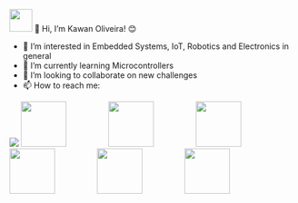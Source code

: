 <img src="https://cdn.jsdelivr.net/gh/devicons/devicon/icons/github/github-original.svg" width="40" height="40" /> 👋 Hi, I’m Kawan Oliveira! 😊

- 👀 I’m interested in Embedded Systems, IoT, Robotics and Electronics in general
- 🌱 I’m currently learning Microcontrollers
- 💞️ I’m looking to collaborate on new challenges
- 📫 How to reach me:
<div>
<a href="https://instagram.com/kaw_yyy" target="_blank"><img loading="lazy" src="https://img.shields.io/badge/-Instagram-%23E4405F?style=for-the-badge&logo=instagram&logoColor=white" target="_blank"></a>

<div class="box">
    <img src="https://cdn.jsdelivr.net/gh/devicons/devicon/icons/arduino/arduino-original.svg" width="80" height="80" />
</div>
<div class="box">
    <img src="https://cdn.jsdelivr.net/gh/devicons/devicon/icons/cplusplus/cplusplus-original.svg" width="80" height="80" />
</div>
<div class="box">
    <img src="https://cdn.jsdelivr.net/gh/devicons/devicon/icons/git/git-original.svg" width="80" height="80" />
</div>
<div class="box">
    <img src="https://cdn.jsdelivr.net/gh/devicons/devicon/icons/html5/html5-original.svg" width="80" height="80" />
</div>
<div class="box">
    <img src="https://cdn.jsdelivr.net/gh/devicons/devicon/icons/javascript/javascript-original.svg" width="80" height="80" />
</div>
<div class="box">
    <img src="https://cdn.jsdelivr.net/gh/devicons/devicon/icons/react/react-original.svg" width="80" height="80" />
</div>
<style>
div.box {
	width: 150px;
	display: inline-block;
}







- Learning:
<img src="https://cdn.jsdelivr.net/gh/devicons/devicon/icons/arduino/arduino-original.svg" width="40" height="40" />
<img src="https://cdn.jsdelivr.net/gh/devicons/devicon/icons/cplusplus/cplusplus-original.svg" width="40" height="40" />
<img src="https://cdn.jsdelivr.net/gh/devicons/devicon/icons/git/git-original.svg" width="40" height="40" />
<img src="https://cdn.jsdelivr.net/gh/devicons/devicon/icons/html5/html5-original.svg" width="40" height="40" />
<img src="https://cdn.jsdelivr.net/gh/devicons/devicon/icons/javascript/javascript-original.svg" width="40" height="40" />
<img src="https://cdn.jsdelivr.net/gh/devicons/devicon/icons/react/react-original.svg" width="40" height="40" />
          

<!---
kawanoli/kawanoli is a ✨ special ✨ repository because its `README.md` (this file) appears on your GitHub profile.
You can click the Preview link to take a look at your changes.
--->
